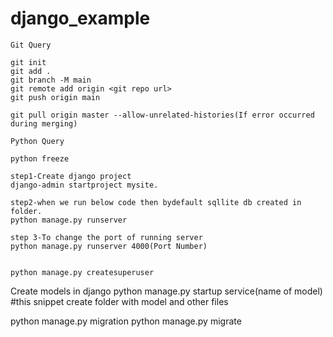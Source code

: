 # django_example

```
Git Query

git init
git add .
git branch -M main
git remote add origin <git repo url>
git push origin main

git pull origin master --allow-unrelated-histories(If error occurred during merging)

```
```
Python Query

python freeze

step1-Create django project
django-admin startproject mysite.

step2-when we run below code then bydefault sqllite db created in folder.
python manage.py runserver

step 3-To change the port of running server
python manage.py runserver 4000(Port Number)


python manage.py createsuperuser

```
Create models in django
python manage.py startup service(name of model) #this snippet create folder with model and other files

python manage.py migration
python manage.py migrate
```


```